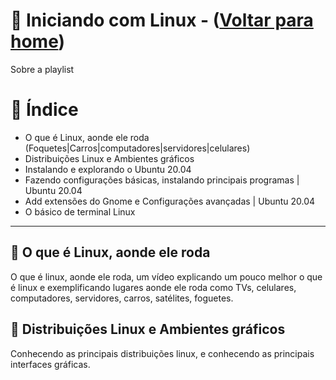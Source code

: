 # :page_with_curl: Iniciando com Linux - ([Voltar para home](https://github.com/devsp011/canal-youtube))

Sobre a playlist

# :pushpin: Índice

* O que é Linux, aonde ele roda (Foquetes|Carros|computadores|servidores|celulares)
* Distribuições Linux e Ambientes gráficos
* Instalando e explorando o Ubuntu 20.04
* Fazendo configurações básicas, instalando principais programas | Ubuntu 20.04
* Add extensões do Gnome e Configurações avançadas | Ubuntu 20.04
* O básico de terminal Linux

---

## :movie_camera: O que é Linux, aonde ele roda

O que é linux, aonde ele roda, um vídeo explicando um pouco melhor o que é linux e exemplificando lugares aonde ele roda como TVs, celulares, computadores, servidores, carros, satélites, foguetes.

## :movie_camera: Distribuições Linux e Ambientes gráficos

Conhecendo as principais distribuições linux, e conhecendo as principais interfaces gráficas.
